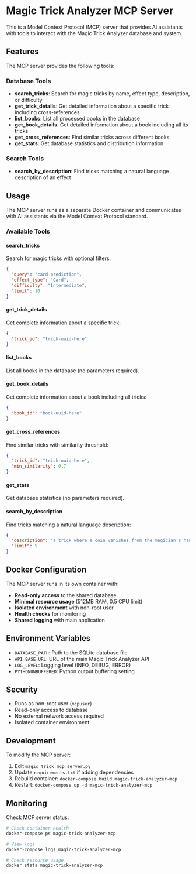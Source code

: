 # Magic Trick Analyzer MCP Server

This is a Model Context Protocol (MCP) server that provides AI assistants with tools to interact with the Magic Trick Analyzer database and system.

## Features

The MCP server provides the following tools:

### Database Tools
- **search_tricks**: Search for magic tricks by name, effect type, description, or difficulty
- **get_trick_details**: Get detailed information about a specific trick including cross-references
- **list_books**: List all processed books in the database
- **get_book_details**: Get detailed information about a book including all its tricks
- **get_cross_references**: Find similar tricks across different books
- **get_stats**: Get database statistics and distribution information

### Search Tools  
- **search_by_description**: Find tricks matching a natural language description of an effect

## Usage

The MCP server runs as a separate Docker container and communicates with AI assistants via the Model Context Protocol standard.

### Available Tools

#### search_tricks
Search for magic tricks with optional filters:
```json
{
  "query": "card prediction",
  "effect_type": "Card", 
  "difficulty": "Intermediate",
  "limit": 10
}
```

#### get_trick_details
Get complete information about a specific trick:
```json
{
  "trick_id": "trick-uuid-here"
}
```

#### list_books
List all books in the database (no parameters required).

#### get_book_details  
Get complete information about a book including all tricks:
```json
{
  "book_id": "book-uuid-here"
}
```

#### get_cross_references
Find similar tricks with similarity threshold:
```json
{
  "trick_id": "trick-uuid-here",
  "min_similarity": 0.7
}
```

#### get_stats
Get database statistics (no parameters required).

#### search_by_description
Find tricks matching a natural language description:
```json
{
  "description": "a trick where a coin vanishes from the magician's hand",
  "limit": 5
}
```

## Docker Configuration

The MCP server runs in its own container with:

- **Read-only access** to the shared database
- **Minimal resource usage** (512MB RAM, 0.5 CPU limit)
- **Isolated environment** with non-root user
- **Health checks** for monitoring
- **Shared logging** with main application

## Environment Variables

- `DATABASE_PATH`: Path to the SQLite database file
- `API_BASE_URL`: URL of the main Magic Trick Analyzer API
- `LOG_LEVEL`: Logging level (INFO, DEBUG, ERROR)
- `PYTHONUNBUFFERED`: Python output buffering setting

## Security

- Runs as non-root user (`mcpuser`)
- Read-only access to database
- No external network access required
- Isolated container environment

## Development

To modify the MCP server:

1. Edit `magic_trick_mcp_server.py`
2. Update `requirements.txt` if adding dependencies  
3. Rebuild container: `docker-compose build magic-trick-analyzer-mcp`
4. Restart: `docker-compose up -d magic-trick-analyzer-mcp`

## Monitoring

Check MCP server status:
```bash
# Check container health
docker-compose ps magic-trick-analyzer-mcp

# View logs
docker-compose logs magic-trick-analyzer-mcp

# Check resource usage
docker stats magic-trick-analyzer-mcp
```